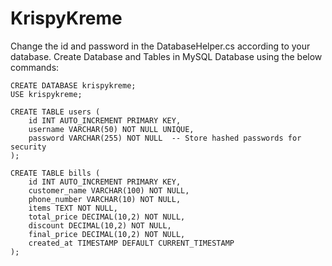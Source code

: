 # KrispyKreme

Change the id and password in the DatabaseHelper.cs according to your database.
Create Database and Tables in MySQL Database using the below commands:

```
CREATE DATABASE krispykreme;
USE krispykreme;
```

```
CREATE TABLE users (
    id INT AUTO_INCREMENT PRIMARY KEY,
    username VARCHAR(50) NOT NULL UNIQUE,
    password VARCHAR(255) NOT NULL  -- Store hashed passwords for security
);

CREATE TABLE bills (
    id INT AUTO_INCREMENT PRIMARY KEY,
    customer_name VARCHAR(100) NOT NULL,
    phone_number VARCHAR(10) NOT NULL,
    items TEXT NOT NULL,
    total_price DECIMAL(10,2) NOT NULL,
    discount DECIMAL(10,2) NOT NULL,
    final_price DECIMAL(10,2) NOT NULL,
    created_at TIMESTAMP DEFAULT CURRENT_TIMESTAMP
);
```
